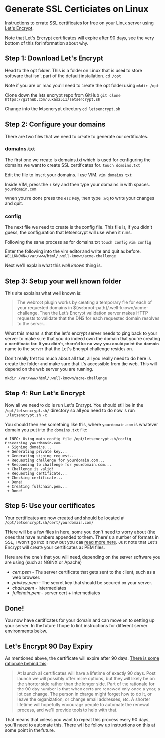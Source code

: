 # Generate SSL Certiciates on Linux

Instructions to create SSL certificates for free on your Linux server using [Let's Encrypt](https://letsencrypt.org/).

Note that Let's Encrypt certificates will expire after 90 days, see the very bottom of this for information about why.

## Step 1: Download Let's Encrypt
Head to the opt folder. This is a folder on Linux that is used to store software that isn't part of the default installation.
`cd /opt`

Note if you are on mac you'll need to create the opt folder using `mkdir /opt`

Clone down the lets encrypt repo from GitHub
`git clone https://github.com/lukas2511/letsencrypt.sh`

Change into the letsencrypt directory
`cd letsencrypt.sh`

## Step 2: Configure your domains
There are two files that we need to create to generate our certificates. 

### domains.txt
The first one we create is domains.txt which is used for configuring the domains we want to create SSL certificates for.
`touch domains.txt`

Edit the file to insert your domains. I use VIM.
`vim domains.txt`

Inside VIM, press the `i` key and then type your domains in with spaces.
`yourdomain.com`

When you're done press the `esc` key, then type `:wq` to write your changes and quit.

### config
The next file we need to create is the config file. This file is, if you didn't guess, the configuration that letsencrypt will use when it runs.

Following the same process as for domains.txt
`touch config`
`vim config`

Enter the following into the vim editor and write and quit as before.
`WELLKNOWN=/var/www/html/.well-known/acme-challenge`

Next we'll explain what this *well known* thing is.

## Step 3: Setup your well known folder
[This site](http://letsencrypt.readthedocs.io/en/latest/using.html) explains what well known is:
>The webroot plugin works by creating a temporary file for each of your requested domains in ${webroot-path}/.well-known/acme-challenge. Then the Let’s Encrypt validation server makes HTTP requests to validate that the DNS for each requested domain resolves to the server...

What this means is that the let's encrypt server needs to ping back to your server to make sure that you do indeed own the domain that you're creating a certificate for. If you didn't, there'd be no way you could point the domain name to the server that the Let's Encrypt challenge resides on.

Don't really fret too much about all that, all you really need to do here is create the folder and make sure that it's accessible from the web. This will depend on the web server you are running.

`mkdir /var/www/html/.well-known/acme-challenge`

## Step 4: Run Let's Encrypt
Now all we need to do is run Let's Encrypt. You should still be in the `/opt/letsencrypt.sh/` directory so all you need to do now is run `./letsencrypt.sh -c`

You should then see something like this, where `yourdomain.com` is whatever domain you put into the `domains.txt` file:
```
# INFO: Using main config file /opt/letsencrypt.sh/config
Processing yourdomain.com
 + Signing domains...
 + Generating private key...
 + Generating signing request...
 + Requesting challenge for yourdomain.com...
 + Responding to challenge for yourdomain.com...
 + Challenge is valid!
 + Requesting certificate...
 + Checking certificate...
 + Done!
 + Creating fullchain.pem...
 + Done!
```

## Step 5: Use your certificates
Your certificates are now created and should be located at `/opt/letsencrypt.sh/cert/yourdomain.com/`

THere will be a few files in here, some you don't need to worry about (the ones that have numbers appended to them. There's a number of formats in SSL, I won't go into it now but you can [read more here](http://serverfault.com/questions/9708/what-is-a-pem-file-and-how-does-it-differ-from-other-openssl-generated-key-file). Just note that Let's Encrypt will create your certificates as PEM files.

Here are the one's that you will need, depending on the server software you are using (such as NGINX or Apache).

- _cert.pem_ - The server certificate that gets sent to the client, such as a web browser.
- _privkey.pem_ - The secret key that should be secured on your server.
- _chain.pem_ - intermediates
- _fullchain.pem_ - server cert + intermediates


## Done!
You now have certificates for your domain and can move on to setting up your server. In the future I hope to link instructions for different server environments below.

## Let's Encrypt 90 Day Expiry
As mentioned above, the certificate will expire after 90 days. [There is some rationale behind this](https://community.letsencrypt.org/t/maximum-and-minimum-certificate-lifetimes/264/2):
>At launch all certificates will have a lifetime of exactly 90 days. Post launch we will possibly offer more options, but they will likely be on the shorter side rather than the longer side. Part of the rationale for the 90 day number is that when certs are renewed only once a year, a lot can change. The person in charge might forget how to do it, or leave the organization, or change email addresses, etc. A shorter lifetime will hopefully encourage people to automate the renewal process, and we'll provide tools to help with that.

That means that unless you want to repeat this process every 90 days, you'll need to automate this. There will be follow up instructions on this at some point in the future.
